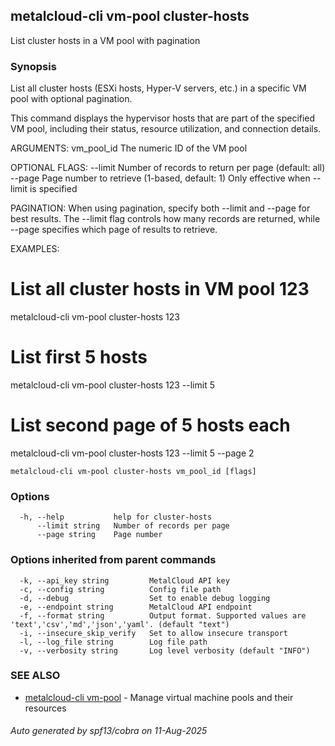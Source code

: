 ## metalcloud-cli vm-pool cluster-hosts

List cluster hosts in a VM pool with pagination

### Synopsis

List all cluster hosts (ESXi hosts, Hyper-V servers, etc.) in a specific VM pool with optional pagination.

This command displays the hypervisor hosts that are part of the specified VM pool,
including their status, resource utilization, and connection details.

ARGUMENTS:
  vm_pool_id       The numeric ID of the VM pool

OPTIONAL FLAGS:
  --limit          Number of records to return per page (default: all)
  --page           Page number to retrieve (1-based, default: 1)
                   Only effective when --limit is specified

PAGINATION:
When using pagination, specify both --limit and --page for best results.
The --limit flag controls how many records are returned, while --page
specifies which page of results to retrieve.

EXAMPLES:
  # List all cluster hosts in VM pool 123
  metalcloud-cli vm-pool cluster-hosts 123

  # List first 5 hosts
  metalcloud-cli vm-pool cluster-hosts 123 --limit 5

  # List second page of 5 hosts each
  metalcloud-cli vm-pool cluster-hosts 123 --limit 5 --page 2

```
metalcloud-cli vm-pool cluster-hosts vm_pool_id [flags]
```

### Options

```
  -h, --help           help for cluster-hosts
      --limit string   Number of records per page
      --page string    Page number
```

### Options inherited from parent commands

```
  -k, --api_key string         MetalCloud API key
  -c, --config string          Config file path
  -d, --debug                  Set to enable debug logging
  -e, --endpoint string        MetalCloud API endpoint
  -f, --format string          Output format. Supported values are 'text','csv','md','json','yaml'. (default "text")
  -i, --insecure_skip_verify   Set to allow insecure transport
  -l, --log_file string        Log file path
  -v, --verbosity string       Log level verbosity (default "INFO")
```

### SEE ALSO

* [metalcloud-cli vm-pool](metalcloud-cli_vm-pool.md)	 - Manage virtual machine pools and their resources

###### Auto generated by spf13/cobra on 11-Aug-2025
